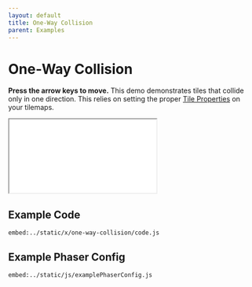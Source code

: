 ```yaml
---
layout: default
title: One-Way Collision
parent: Examples
---
```


# One-Way Collision

**Press the arrow keys to move.** This demo demonstrates tiles that collide only in one direction. This relies on setting the proper [Tile Properties](../usage/tile-properties) on your tilemaps.

<iframe src="/x/one-way-collision"></iframe>

## Example Code

`embed:../static/x/one-way-collision/code.js`

## Example Phaser Config

`embed:../static/js/examplePhaserConfig.js`

